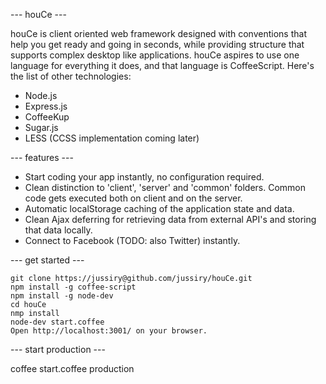 
--- houCe ---

houCe is client oriented web framework designed with conventions that help you get ready and going in seconds, while providing structure that supports complex desktop like applications. houCe aspires to use one language for everything it does, and that language is CoffeeScript. Here's the list of other technologies:

* Node.js
* Express.js
* CoffeeKup
* Sugar.js
* LESS (CCSS implementation coming later)


--- features ---

* Start coding your app instantly, no configuration required.
* Clean distinction to 'client', 'server' and 'common' folders. Common code gets executed both on client and on the server. 
* Automatic localStorage caching of the application state and data.
* Clean Ajax deferring for retrieving data from external API's and storing that data locally.
* Connect to Facebook (TODO: also Twitter) instantly.


--- get started ---

    git clone https://jussiry@github.com/jussiry/houCe.git
    npm install -g coffee-script
    npm install -g node-dev
    cd houCe
    nmp install
    node-dev start.coffee
    Open http://localhost:3001/ on your browser.


--- start production ---

coffee start.coffee production